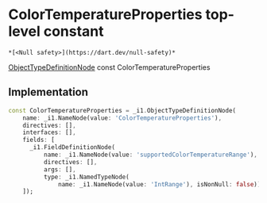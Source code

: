 


# ColorTemperatureProperties top-level constant






    *[<Null safety>](https://dart.dev/null-safety)*


[ObjectTypeDefinitionNode](https://pub.dev/documentation/gql/0.13.0/ast/ObjectTypeDefinitionNode-class.html) const ColorTemperatureProperties
  







## Implementation

```dart
const ColorTemperatureProperties = _i1.ObjectTypeDefinitionNode(
    name: _i1.NameNode(value: 'ColorTemperatureProperties'),
    directives: [],
    interfaces: [],
    fields: [
      _i1.FieldDefinitionNode(
          name: _i1.NameNode(value: 'supportedColorTemperatureRange'),
          directives: [],
          args: [],
          type: _i1.NamedTypeNode(
              name: _i1.NameNode(value: 'IntRange'), isNonNull: false))
    ]);
```








